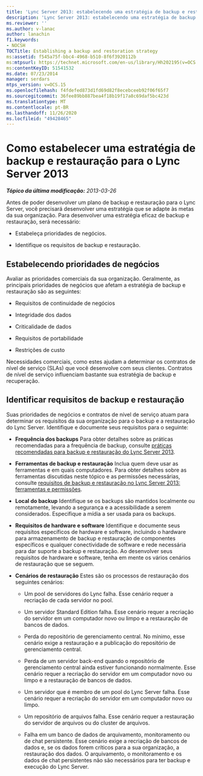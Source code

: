 ```yaml
---
title: 'Lync Server 2013: estabelecendo uma estratégia de backup e restauração'
description: 'Lync Server 2013: estabelecendo uma estratégia de backup e restauração.'
ms.reviewer: ''
ms.author: v-lanac
author: lanachin
f1.keywords:
- NOCSH
TOCTitle: Establishing a backup and restoration strategy
ms:assetid: f545a75f-bbc4-4968-b510-8f6f3920112b
ms:mtpsurl: https://technet.microsoft.com/en-us/library/Hh202195(v=OCS.15)
ms:contentKeyID: 51541532
ms.date: 07/23/2014
manager: serdars
mtps_version: v=OCS.15
ms.openlocfilehash: f4fdefed873d1fd69d82f8ecebceeb92f06f65f7
ms.sourcegitcommit: 36fee89bb887bea4f18b19f17a8c69daf5bc423d
ms.translationtype: MT
ms.contentlocale: pt-BR
ms.lasthandoff: 11/26/2020
ms.locfileid: "49428465"
---
```

# <a name="establishing-a-backup-and-restoration-strategy-for-lync-server-2013"></a>Como estabelecer uma estratégia de backup e restauração para o Lync Server 2013

<div data-xmlns="http://www.w3.org/1999/xhtml">

<div class="topic" data-xmlns="http://www.w3.org/1999/xhtml" data-msxsl="urn:schemas-microsoft-com:xslt" data-cs="https://msdn.microsoft.com/">

<div data-asp="https://msdn2.microsoft.com/asp">



</div>

<div id="mainSection">

<div id="mainBody">

<span> </span>

_**Tópico da última modificação:** 2013-03-26_

Antes de poder desenvolver um plano de backup e restauração para o Lync Server, você precisará desenvolver uma estratégia que se adapte às metas da sua organização. Para desenvolver uma estratégia eficaz de backup e restauração, será necessário:

  - Estabeleça prioridades de negócios.

  - Identifique os requisitos de backup e restauração.

<div>

## <a name="establishing-business-priorities"></a>Estabelecendo prioridades de negócios

Avaliar as prioridades comerciais da sua organização. Geralmente, as principais prioridades de negócios que afetam a estratégia de backup e restauração são as seguintes:

  - Requisitos de continuidade de negócios

  - Integridade dos dados

  - Criticalidade de dados

  - Requisitos de portabilidade

  - Restrições de custo

Necessidades comerciais, como estes ajudam a determinar os contratos de nível de serviço (SLAs) que você desenvolve com seus clientes. Contratos de nível de serviço influenciam bastante sua estratégia de backup e recuperação.

</div>

<div>

## <a name="identifying-backup-and-restoration-requirements"></a>Identificar requisitos de backup e restauração

Suas prioridades de negócios e contratos de nível de serviço atuam para determinar os requisitos da sua organização para o backup e a restauração do Lync Server. Identifique e documente seus requisitos para o seguinte:

  - **Frequência dos backups**   Para obter detalhes sobre as práticas recomendadas para a frequência de backup, consulte [práticas recomendadas para backup e restauração do Lync Server 2013](lync-server-2013-best-practices-for-backup-and-restoration.md).

  - **Ferramentas de backup e restauração**   Inclua quem deve usar as ferramentas e em quais computadores. Para obter detalhes sobre as ferramentas discutidas neste tópico e as permissões necessárias, consulte [requisitos de backup e restauração no Lync Server 2013: ferramentas e permissões](lync-server-2013-backup-and-restoration-requirements-tools-and-permissions.md).

  - **Local do backup**   Identifique se os backups são mantidos localmente ou remotamente, levando a segurança e a acessibilidade a serem considerados. Especifique a mídia a ser usada para os backups.

  - **Requisitos de hardware e software**   Identifique e documente seus requisitos específicos de hardware e software, incluindo o hardware para armazenamento de backup e restauração de componentes específicos e qualquer conectividade de software e rede necessária para dar suporte a backup e restauração. Ao desenvolver seus requisitos de hardware e software, tenha em mente os vários cenários de restauração que se seguem.

  - **Cenários de restauração**   Estes são os processos de restauração dos seguintes cenários:
    
      - Um pool de servidores do Lync falha. Esse cenário requer a recriação de cada servidor no pool.
    
      - Um servidor Standard Edition falha. Esse cenário requer a recriação do servidor em um computador novo ou limpo e a restauração de bancos de dados.
    
      - Perda do repositório de gerenciamento central. No mínimo, esse cenário exige a restauração e a publicação do repositório de gerenciamento central.
    
      - Perda de um servidor back-end quando o repositório de gerenciamento central ainda estiver funcionando normalmente. Esse cenário requer a recriação do servidor em um computador novo ou limpo e a restauração de bancos de dados.
    
      - Um servidor que é membro de um pool do Lync Server falha. Esse cenário requer a recriação do servidor em um computador novo ou limpo.
    
      - Um repositório de arquivos falha. Esse cenário requer a restauração do servidor de arquivos ou do cluster de arquivos.
    
      - Falha em um banco de dados de arquivamento, monitoramento ou de chat persistente. Esse cenário exige a recriação de bancos de dados e, se os dados forem críticos para a sua organização, a restauração dos dados. O arquivamento, o monitoramento e os dados de chat persistentes não são necessários para ter backup e execução do Lync Server.

</div>

</div>

<span> </span>

</div>

</div>

</div>


